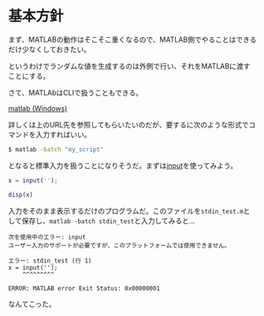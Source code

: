 # 基本方針
まず、MATLABの動作はそこそこ重くなるので、MATLAB側でやることはできるだけ少なくしておきたい。

というわけでランダムな値を生成するのは外側で行い、それをMATLABに渡すことにする。

さて、MATLAbはCLIで扱うこともできる。

[matlab (Windows)](https://jp.mathworks.com/help/matlab/ref/matlabwindows.html)

詳しくは上のURL先を参照してもらいたいのだが、要するに次のような形式でコマンドを入力すればいい。

```bash
$ matlab -batch "my_script"
```

となると標準入力を扱うことになりそうだ。まずは[input](https://jp.mathworks.com/help/matlab/ref/input.html)を使ってみよう。

```matlab
x = input('');

disp(x)
```

入力をそのまま表示するだけのプログラムだ。このファイルを`stdin_test.m`として保存し、`matlab -batch stdin_test`と入力してみると…

```
次を使用中のエラー: input
ユーザー入力のサポートが必要ですが、このプラットフォームでは使用できません。

エラー: stdin_test (行 1)
x = input('');
    ^^^^^^^^^

ERROR: MATLAB error Exit Status: 0x00000001
```

なんてこった。
